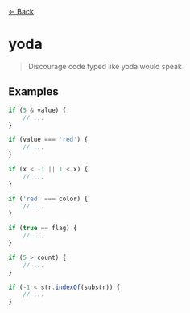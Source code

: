 [&#x2190; Back](./)
# yoda

> Discourage code typed like yoda would speak

 

## Examples

<code-highlight>
 
<div slot="correct">

```js
if (5 & value) {
    // ...
}

if (value === 'red') {
    // ...
}

if (x < -1 || 1 < x) {
    // ...
}

```

</div>

 
<div slot="incorrect">

```js
if ('red' === color) {
    // ...
}

if (true == flag) {
    // ...
}

if (5 > count) {
    // ...
}

if (-1 < str.indexOf(substr)) {
    // ...
}

```

</div>

 
</code-highlight>

